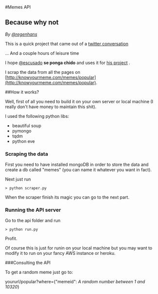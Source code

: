 #Memes API
## Because why not

*By [@regenhans](http://twitter.com/regenhans)*

This is a quick project that came out of a [twitter conversation](https://twitter.com/grafofilia/status/834113438381121536) 

... And a couple hours of leisure time


I hope [@escusado](http://twitter.com/escusado) **se ponga chido** and uses it for [his project](https://github.com/escusado/console.meme) .

I scrap the data from all the pages on [http://knowyourmeme.com/memes/popular](http://knowyourmeme.com/memes/popular).


##How it works?

Well, first of all you need to build it on your own server or local machine (I really don't have money to maintain this shit).

I used the following python libs:

- beautiful soup
- pymongo
- tqdm
- python eve

### Scraping the data

First you need to have installed mongoDB in order to store the data and create a db called "memes" (you can name it whatever you want in fact).

Next just run

``` 
> python scraper.py
```

When the scraper finish its magic you can go to the next part.

### Running the API server

Go to the api folder and run

``` 
> python run.py
```

Profit.

Of course this is just for runin on your local machine but you may want to modify it to run on your fancy AWS instance or heroku.


###Consulting the API

To get a random meme just go to:

yoururl/popular?where={"memeid": *A random number between 1 and 10320*}


